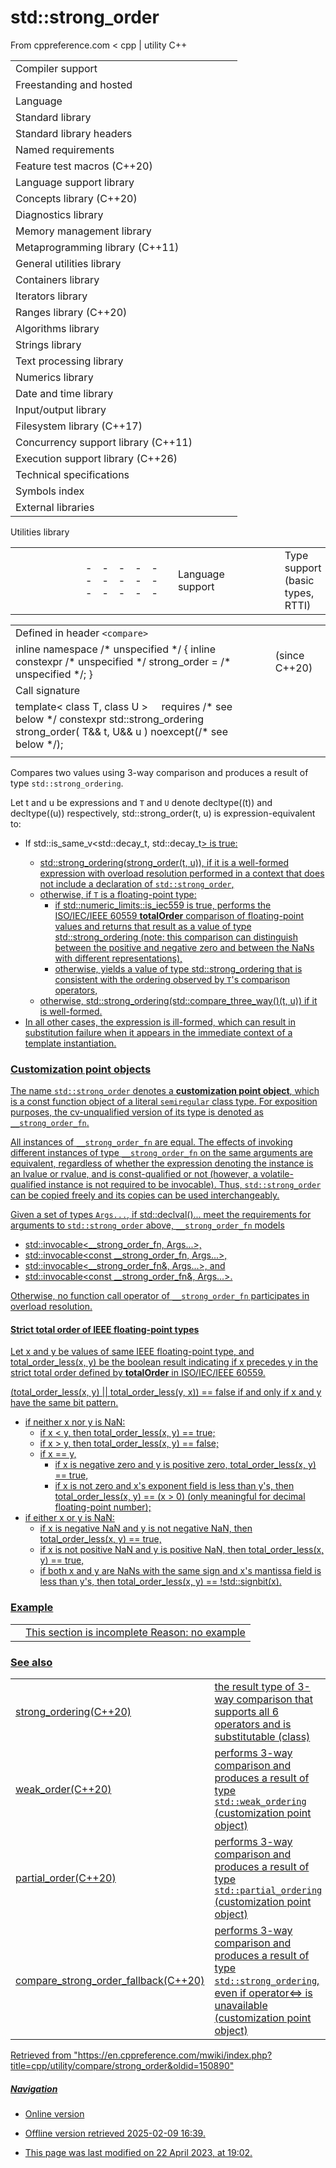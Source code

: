 # std::strong_order

From cppreference.com
< cpp‎ | utility
C++

|  |  |  |  |  |
| --- | --- | --- | --- | --- |
| Compiler support | | | | |
| Freestanding and hosted | | | | |
| Language | | | | |
| Standard library | | | | |
| Standard library headers | | | | |
| Named requirements | | | | |
| Feature test macros (C++20) | | | | |
| Language support library | | | | |
| Concepts library (C++20) | | | | |
| Diagnostics library | | | | |
| Memory management library | | | | |
| Metaprogramming library (C++11) | | | | |
| General utilities library | | | | |
| Containers library | | | | |
| Iterators library | | | | |
| Ranges library (C++20) | | | | |
| Algorithms library | | | | |
| Strings library | | | | |
| Text processing library | | | | |
| Numerics library | | | | |
| Date and time library | | | | |
| Input/output library | | | | |
| Filesystem library (C++17) | | | | |
| Concurrency support library (C++11) | | | | |
| Execution support library (C++26) | | | | |
| Technical specifications | | | | |
| Symbols index | | | | |
| External libraries | | | | |

Utilities library

|  |  |  |  |  |  |  |  |  |  |  |  |  |  |  |  |  |  |  |  |  |  |  |  |  |  |  |  |  |  |  |  |  |  |  |  |  |  |  |  |  |  |  |  |  |  |  |  |  |  |  |  |  |  |  |  |  |  |  |  |  |  |  |  |  |  |  |  |  |  |  |  |  |  |  |  |  |  |  |  |  |  |  |  |  |  |  |  |  |  |  |  |  |  |  |  |  |  |  |  |  |  |  |  |  |  |  |  |  |  |  |  |  |  |  |  |  |  |  |  |  |  |  |  |  |  |  |  |  |  |  |  |  |  |  |  |  |  |  |  |  |  |  |  |  |  |  |  |  |  |  |  |  |  |  |  |  |  |  |  |  |  |  |  |  |  |  |  |  |  |  |  |  |  |  |  |  |  |  |  |  |  |  |  |  |  |  |  |  |  |  |  |  |  |  |  |  |  |  |  |  |  |  |  |  |  |  |  |  |  |  |  |  |  |  |  |  |  |  |  |  |  |  |  |  |  |  |  |  |  |  |  |  |  |  |  |  |  |  |  |  |  |  |  |  |  |  |  |  |  |  |  |  |  |  |  |  |  |  |  |  |  |  |  |  |  |  |  |  |  |  |  |  |  |  |  |  |  |  |  |  |  |  |  |  |  |  |  |  |  |  |  |  |  |  |  |  |  |  |  |  |  |  |  |  |  |  |  |  |  |  |  |  |  |  |  |  |  |  |  |  |  |  |  |  |  |  |  |  |  |  |  |  |  |  |
| --- | --- | --- | --- | --- | --- | --- | --- | --- | --- | --- | --- | --- | --- | --- | --- | --- | --- | --- | --- | --- | --- | --- | --- | --- | --- | --- | --- | --- | --- | --- | --- | --- | --- | --- | --- | --- | --- | --- | --- | --- | --- | --- | --- | --- | --- | --- | --- | --- | --- | --- | --- | --- | --- | --- | --- | --- | --- | --- | --- | --- | --- | --- | --- | --- | --- | --- | --- | --- | --- | --- | --- | --- | --- | --- | --- | --- | --- | --- | --- | --- | --- | --- | --- | --- | --- | --- | --- | --- | --- | --- | --- | --- | --- | --- | --- | --- | --- | --- | --- | --- | --- | --- | --- | --- | --- | --- | --- | --- | --- | --- | --- | --- | --- | --- | --- | --- | --- | --- | --- | --- | --- | --- | --- | --- | --- | --- | --- | --- | --- | --- | --- | --- | --- | --- | --- | --- | --- | --- | --- | --- | --- | --- | --- | --- | --- | --- | --- | --- | --- | --- | --- | --- | --- | --- | --- | --- | --- | --- | --- | --- | --- | --- | --- | --- | --- | --- | --- | --- | --- | --- | --- | --- | --- | --- | --- | --- | --- | --- | --- | --- | --- | --- | --- | --- | --- | --- | --- | --- | --- | --- | --- | --- | --- | --- | --- | --- | --- | --- | --- | --- | --- | --- | --- | --- | --- | --- | --- | --- | --- | --- | --- | --- | --- | --- | --- | --- | --- | --- | --- | --- | --- | --- | --- | --- | --- | --- | --- | --- | --- | --- | --- | --- | --- | --- | --- | --- | --- | --- | --- | --- | --- | --- | --- | --- | --- | --- | --- | --- | --- | --- | --- | --- | --- | --- | --- | --- | --- | --- | --- | --- | --- | --- | --- | --- | --- | --- | --- | --- | --- | --- | --- | --- | --- | --- | --- | --- | --- | --- | --- | --- | --- | --- | --- | --- | --- | --- | --- | --- | --- | --- | --- | --- | --- | --- | --- | --- | --- | --- | --- | --- | --- | --- | --- | --- | --- | --- | --- | --- | --- | --- | --- | --- | --- | --- | --- | --- | --- | --- | --- | --- | --- | --- | --- | --- | --- | --- | --- | --- | --- | --- | --- | --- | --- | --- |
| |  |  |  |  |  | | --- | --- | --- | --- | --- | | Language support | | | | | | Type support (basic types, RTTI) | | | | | | Library feature-test macros (C++20) | | | | | | Program utilities | | | | | | Coroutine support (C++20) | | | | | | Variadic functions | | | | | | is_constant_evaluated(C++20) | | | | | | is_within_lifetime(C++26) | | | | | | initializer_list(C++11) | | | | | | source_location(C++20) | | | | | | Three-way comparison | | | | | | three_way_comparablethree_way_comparable_with(C++20)(C++20) | | | | | | strong_ordering(C++20) | | | | | | weak_ordering(C++20) | | | | | | partial_ordering(C++20) | | | | | | common_comparison_category(C++20) | | | | | | compare_three_way_result(C++20) | | | | | | compare_three_way(C++20) | | | | | | ****strong_order****(C++20) | | | | | | weak_order(C++20) | | | | | | partial_order(C++20) | | | | | | compare_strong_order_fallback(C++20) | | | | | | compare_weak_order_fallback(C++20) | | | | | | compare_partial_order_fallback(C++20) | | | | | | |  |  |  |  |  |  |  |  |  |  |  |  | | --- | --- | --- | --- | --- | --- | --- | --- | --- | --- | --- | --- | | |  |  |  |  |  | | --- | --- | --- | --- | --- | | is_eqis_ltis_lteq(C++20)(C++20)(C++20) | | | | | | |  |  |  |  |  | | --- | --- | --- | --- | --- | | is_neqis_gtis_gteq(C++20)(C++20)(C++20) | | | | | | | |  | | | | | | |  |  |  |  |  | | --- | --- | --- | --- | --- | | General utilities | | | | | | |  |  |  |  |  | | --- | --- | --- | --- | --- | | Function objects | | | | | | Bit manipulation (C++20) | | | | | | bitset | | | | | | hash(C++11) | | | | | | | Relational operators (deprecated in C++20) | | | | | | |  |  |  |  |  |  |  |  |  |  |  |  | | --- | --- | --- | --- | --- | --- | --- | --- | --- | --- | --- | --- | | |  |  |  |  |  | | --- | --- | --- | --- | --- | | rel_ops::operator!=rel_ops::operator> | | | | | | |  |  |  |  |  | | --- | --- | --- | --- | --- | | rel_ops::operator<=rel_ops::operator>= | | | | | | | Integer comparison functions | | | | | | |  |  |  |  |  | | --- | --- | --- | --- | --- | | cmp_equalcmp_lesscmp_less_than(C++20)(C++20)(C++20) | | | | | | |  |  |  |  |  | | --- | --- | --- | --- | --- | | cmp_not_equalcmp_greatercmp_greater_than(C++20)(C++20)(C++20) | | | | | | | in_range(C++20) | | | | | | Swap and type operations | | | | | | |  |  |  |  |  | | --- | --- | --- | --- | --- | | swap | | | | | | ranges::swap(C++20) | | | | | | exchange(C++14) | | | | | | declval(C++11) | | | | | | to_underlying(C++23) | | | | | | |  |  |  |  |  | | --- | --- | --- | --- | --- | | forward(C++11) | | | | | | forward_like(C++23) | | | | | | move(C++11) | | | | | | move_if_noexcept(C++11) | | | | | | as_const(C++17) | | | | | | | Common vocabulary types | | | | | | |  |  |  |  |  | | --- | --- | --- | --- | --- | | pair | | | | | | tuple(C++11) | | | | | | optional(C++17) | | | | | | any(C++17) | | | | | | variant(C++17) | | | | | | |  |  |  |  |  | | --- | --- | --- | --- | --- | | tuple_size(C++11) | | | | | | tuple_element(C++11) | | | | | | apply(C++17) | | | | | | make_from_tuple(C++17) | | | | | | expected(C++23) | | | | | | |  | | | | | |  | | | | | |  | | | | | | |

|  |  |  |
| --- | --- | --- |
| Defined in header `<compare>` |  |  |
| inline namespace /\* unspecified \*/ {  inline constexpr /\* unspecified \*/ strong_order = /\* unspecified \*/; } |  | (since C++20) |
| Call signature |  |  |
| template< class T, class U >      requires /\* see below \*/ constexpr std::strong_ordering strong_order( T&& t, U&& u ) noexcept(/\* see below \*/); |  |  |
|  |  |  |

Compares two values using 3-way comparison and produces a result of type `std::strong_ordering`.

Let t and u be expressions and `T` and `U` denote decltype((t)) and decltype((u)) respectively, std::strong_order(t, u) is expression-equivalent to:

- If std::is_same_v<std::decay_t<T>, std::decay_t<U>> is true:
  - std::strong_ordering(strong_order(t, u)), if it is a well-formed expression with overload resolution performed in a context that does not include a declaration of `std::strong_order`,
  - otherwise, if `T` is a floating-point type:
    - if std::numeric_limits<T>::is_iec559 is true, performs the ISO/IEC/IEEE 60559 **totalOrder** comparison of floating-point values and returns that result as a value of type std::strong_ordering (note: this comparison can distinguish between the positive and negative zero and between the NaNs with different representations),
    - otherwise, yields a value of type std::strong_ordering that is consistent with the ordering observed by `T`'s comparison operators,
  - otherwise, std::strong_ordering(std::compare_three_way()(t, u)) if it is well-formed.
- In all other cases, the expression is ill-formed, which can result in substitution failure when it appears in the immediate context of a template instantiation.

### Customization point objects

The name `std::strong_order` denotes a **customization point object**, which is a const function object of a literal `semiregular` class type. For exposition purposes, the cv-unqualified version of its type is denoted as `__strong_order_fn`.

All instances of `__strong_order_fn` are equal. The effects of invoking different instances of type `__strong_order_fn` on the same arguments are equivalent, regardless of whether the expression denoting the instance is an lvalue or rvalue, and is const-qualified or not (however, a volatile-qualified instance is not required to be invocable). Thus, `std::strong_order` can be copied freely and its copies can be used interchangeably.

Given a set of types `Args...`, if std::declval<Args>()... meet the requirements for arguments to `std::strong_order` above, `__strong_order_fn` models

- std::invocable<__strong_order_fn, Args...>,
- std::invocable<const __strong_order_fn, Args...>,
- std::invocable<__strong_order_fn&, Args...>, and
- std::invocable<const __strong_order_fn&, Args...>.

Otherwise, no function call operator of `__strong_order_fn` participates in overload resolution.

#### Strict total order of IEEE floating-point types

Let x and y be values of same IEEE floating-point type, and total_order_less(x, y) be the boolean result indicating if x precedes y in the strict total order defined by **totalOrder** in ISO/IEC/IEEE 60559.

(total_order_less(x, y) || total_order_less(y, x)) == false if and only if x and y have the same bit pattern.

- if neither x nor y is NaN:
  - if x < y, then total_order_less(x, y) == true;
  - if x > y, then total_order_less(x, y) == false;
  - if x == y,
    - if x is negative zero and y is positive zero, total_order_less(x, y) == true,
    - if x is not zero and x's exponent field is less than y's, then total_order_less(x, y) == (x > 0) (only meaningful for decimal floating-point number);
- if either x or y is NaN:
  - if x is negative NaN and y is not negative NaN, then total_order_less(x, y) == true,
  - if x is not positive NaN and y is positive NaN, then total_order_less(x, y) == true,
  - if both x and y are NaNs with the same sign and x's mantissa field is less than y's, then total_order_less(x, y) == !std::signbit(x).

### Example

|  |  |
| --- | --- |
|  | This section is incomplete Reason: no example |

### See also

|  |  |
| --- | --- |
| strong_ordering(C++20) | the result type of 3-way comparison that supports all 6 operators and is substitutable   (class) |
| weak_order(C++20) | performs 3-way comparison and produces a result of type `std::weak_ordering` (customization point object) |
| partial_order(C++20) | performs 3-way comparison and produces a result of type `std::partial_ordering` (customization point object) |
| compare_strong_order_fallback(C++20) | performs 3-way comparison and produces a result of type `std::strong_ordering`, even if operator<=> is unavailable (customization point object) |

Retrieved from "<https://en.cppreference.com/mwiki/index.php?title=cpp/utility/compare/strong_order&oldid=150890>"

##### Navigation

- Online version
- Offline version retrieved 2025-02-09 16:39.

- This page was last modified on 22 April 2023, at 19:02.